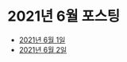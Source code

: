 # 2021년 6월 포스팅

- [2021년 6월 1일](2021-06-01-webspeechapi.md)
- [2021년 6월 2일](2021-06-02-url-search-params.md)

